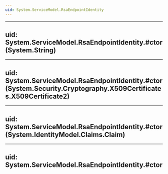 ```yaml
---
uid: System.ServiceModel.RsaEndpointIdentity
---
```


---
uid: System.ServiceModel.RsaEndpointIdentity.#ctor(System.String)
---

---
uid: System.ServiceModel.RsaEndpointIdentity.#ctor(System.Security.Cryptography.X509Certificates.X509Certificate2)
---

---
uid: System.ServiceModel.RsaEndpointIdentity.#ctor(System.IdentityModel.Claims.Claim)
---

---
uid: System.ServiceModel.RsaEndpointIdentity.#ctor
---
